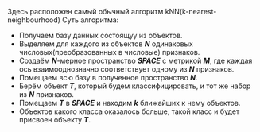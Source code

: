 Здесь расположен самый обычный алгоритм kNN(k-nearest-neighbourhood)
Суть алгоритма:
- Получаем базу данных состоящуу из объектов.
- Выделяем для каждого из объектов ***N*** одинаковых числовых(преобразованных в числовые) признаков.
- Создаём ***N***-мерное пространство ***SPACE*** с метрикой ***M***, где каждая ось взаимооднозначно соответствует одному из ***N***  признаков.
- Помещаем всю базу в полученное пространство ***N***.
- Берём объект ***T***, который будем классифицировать, и тот же набор из ***N*** признаков.
- Помещаем ***T*** в ***SPACE*** и находим ***k*** ближайших к нему объектов.
- Объектов какого класса оказалось больше, такой класс и будет присвоен объекту ***T***.